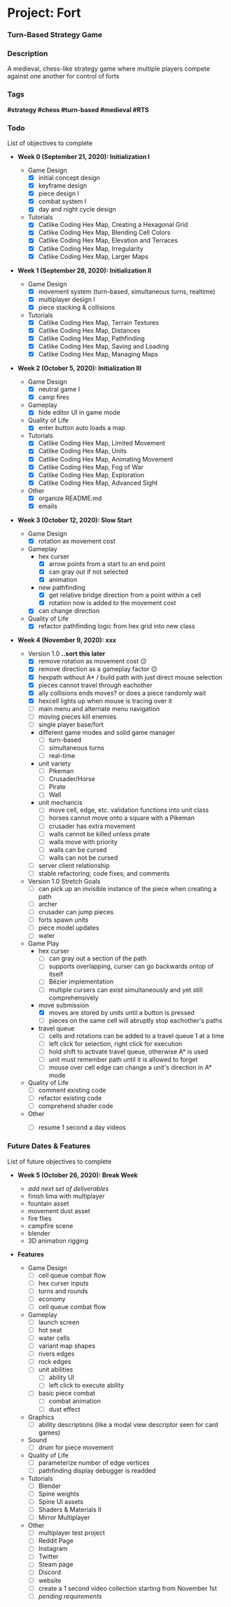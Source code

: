 # Project: Fort
### Turn-Based Strategy Game


### Description
A medieval, chess-like strategy game where multiple players compete against one another for control of forts


### Tags
<strong>#strategy #chess #turn-based #medieval #RTS</strong>


### Todo
List of objectives to complete

- **Week 0 (September 21, 2020): Initialization I**
	- Game Design
		- [x] initial concept design
		- [x] keyframe design
		- [x] piece design I
		- [x] combat system I
		- [x] day and night cycle design
	- Tutorials
		- [x] Catlike Coding Hex Map, Creating a Hexagonal Grid
		- [x] Catlike Coding Hex Map, Blending Cell Colors
		- [x] Catlike Coding Hex Map, Elevation and Terraces
		- [x] Catlike Coding Hex Map, Irregularity
		- [x] Catlike Coding Hex Map, Larger Maps

- **Week 1 (September 28, 2020): Initialization II**
	- Game Design
		- [x] movement system (turn-based, simultaneous turns, realtime) 
		- [x] multiplayer design I
		- [x] piece stacking & collisions
	- Tutorials
		- [x] Catlike Coding Hex Map, Terrain Textures
		- [x] Catlike Coding Hex Map, Distances
		- [x] Catlike Coding Hex Map, Pathfinding
		- [x] Catlike Coding Hex Map, Saving and Loading
		- [x] Catlike Coding Hex Map, Managing Maps

- **Week 2 (October 5, 2020): Initialization III**
	- Game Design
		- [x] neutral game I
		- [x] camp fires
	- Gameplay
		- [x] hide editor UI in game mode
	- Quality of Life
		- [x] enter button auto loads a map
	- Tutorials
		- [x] Catlike Coding Hex Map, Limited Movement
		- [x] Catlike Coding Hex Map, Units
		- [x] Catlike Coding Hex Map, Animating Movement
		- [x] Catlike Coding Hex Map, Fog of War
		- [x] Catlike Coding Hex Map, Exploration
		- [x] Catlike Coding Hex Map, Advanced Sight
	- Other
		- [x] organize README.md
		- [x] emails 
		
- **Week 3 (October 12, 2020): Slow Start**
	- Game Design
		- [x] rotation as movement cost
	- Gameplay
		- hex curser
			- [x] arrow points from a start to an end point
			- [x] can gray out if not selected
			- [x] animation
		- new pathfinding
			- [x] get relative bridge direction from a point within a cell
			- [x] rotation now is added to the movement cost
		- [x] can change direction
	- Quality of Life
		- [x] refactor pathfinding logic from hex grid into new class

- **Week 4 (November 9, 2020): xxx**

	- Version 1.0 **..sort this later**
		- [x] remove rotation as movement cost 😔
		- [x] remove direction as a gameplay factor 😔
		- [x] hexpath without A* / build path with just direct mouse selection
		- [x] pieces cannot travel through eachother
		- [x] ally collisions ends moves? or does a piece randomly wait
		- [x] hexcell lights up when mouse is tracing over it
		- [ ] main menu and alternate menu navigation
		- [ ] moving pieces kill enemies
		- [ ] single player base/fort 
		- different game modes and solid game manager
			- [ ] turn-based
			- [ ] simultaneous turns
			- [ ] real-time
		- unit variety
			- [ ] Pikeman
			- [ ] Crusader/Horse
			- [ ] Pirate
			- [ ] Wall
		- unit mechancis
			- [ ] move cell, edge, etc. validation functions into unit class
 			- [ ] horses cannot move onto a square with a Pikeman
			- [ ] crusader has extra movement
			- [ ] walls cannot be killed unless pirate
			- [ ] walls move with priority
			- [ ] walls can be cursed
			- [ ] walls can not be cursed
		- [ ] server client relationship
		- [ ] stable refactoring; code fixes; and comments

	- Version 1.0 Stretch Goals
		- [ ] can pick up an invisible instance of the piece when creating a path
		- [ ] archer
		- [ ] crusader can jump pieces
		- [ ] forts spawn units 
		- [ ] piece model updates
		- [ ] water

	- Game Play 
		- hex curser
			- [ ] can gray out a section of the path
			- [ ] supports overlapping, curser can go backwards ontop of itself
			- [ ] Bézier implementation
			- [ ] multiple cursers can exist simultaneously and yet still comprehensively
		- move submission
			- [x] moves are stored by units until a button is pressed
			- [ ] pieces on the same cell will abruptly stop eachother's paths
		- travel queue
			- [ ] cells and rotations can be added to a travel queue 1 at a time
			- [ ] left click for selection, right click for execution
			- [ ] hold shift to activate travel queue, otherwise A* is used
			- [ ] unit must remember path until it is allowed to forget 
			- [ ] mouse over cell edge can change a unit's direction in A* mode
	- Quality of Life
		- [ ] comment existing code
		- [ ] refactor existing code
		- [ ] comprehend shader code
	- Other
		- [ ] resume 1 second a day videos
		

### Future Dates & Features
List of future objectives to complete
- **Week 5 (October 26, 2020): Break Week**
	- *add next set of deliverables*
	- finish lima with multiplayer
	- fountain asset
	- movement dust asset
	- fire flies
	- campfire scene
	- blender
	- 3D animation rigging

- **Features**
	- Game Design
		- [ ] cell queue combat flow
		- [ ] hex curser inputs
		- [ ] turns and rounds
		- [ ] economy		
		- [ ] cell queue combat flow
	- Gameplay
		- [ ] launch screen
		- [ ] hot seat
		- [ ] water cells 
		- [ ] variant map shapes
		- [ ] rivers edges
		- [ ] rock edges 
		- [ ] unit abilities
			- [ ] ability UI
			- [ ] left click to execute ability
		- [ ] basic piece combat
			- [ ] combat animation
			- [ ] dust effect
	- Graphics
		- [ ] ability descriptions (like a modal view descriptor seen for card games)
	- Sound
		- [ ] drum for piece movement
	- Quality of Life
		- [ ] parameterize number of edge vertices
		- [ ] pathfinding display debugger is readded
	- Tutorials
		- [ ] Blender
		- [ ] Spine weights
		- [ ] Spine UI assets
		- [ ] Shaders & Materials II
		- [ ] Mirror Multiplayer
	- Other
		- [ ] multiplayer test project
		- [ ] Reddit Page
		- [ ] Instagram
		- [ ] Twitter
		- [ ] Steam page
		- [ ] Discord
		- [ ] website
		- [ ] create a 1 second video collection starting from November 1st
		- [ ] *pending requirements*
